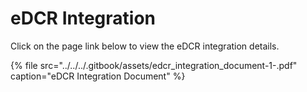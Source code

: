 # eDCR Integration

Click on the page link below to view the eDCR integration details.[  
](https://firebasestorage.googleapis.com/v0/b/gitbook-28427.appspot.com/o/assets%2F-MERG_iQW5oN4ukgXP8K%2F-Mc8GBhbCZcYRMGdjFXf%2F-Mc8GyJtu7wHxhKeAVyY%2FeDCR_Integration_Document%20%281%29.pdf?alt=media&token=1832e5a5-1110-4b6b-a2b3-ecbb86afb36d)

{% file src="../../../.gitbook/assets/edcr\_integration\_document-1-.pdf" caption="eDCR Integration Document" %}



